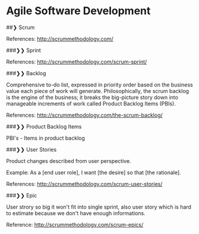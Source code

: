 # Agile Software Development

##❯ Scrum

  References:
    http://scrummethodology.com/

###❯❯ Sprint

  References:
    http://scrummethodology.com/scrum-sprint/

###❯❯ Backlog

  Comprehensive to-do list, expressed in priority order based on the business value each piece of work will generate.
  Philosophically, the scrum backlog is the engine of the business; it breaks the big-picture story down into manageable increments of work called Product Backlog Items (PBIs).

  References:
    http://scrummethodology.com/the-scrum-backlog/

###❯❯ Product Backlog Items

  PBI's - Items in product backlog

###❯❯ User Stories

  Product changes described from user perspective.

  Example:
    As a [end user role], I want [the desire] so that [the rationale].

  References:
    http://scrummethodology.com/scrum-user-stories/

###❯❯ Epic

  User strory so big it won't fit into single sprint, also user story which is hard to estimate because we don't have enough informations.

  Reference:
    http://scrummethodology.com/scrum-epics/
